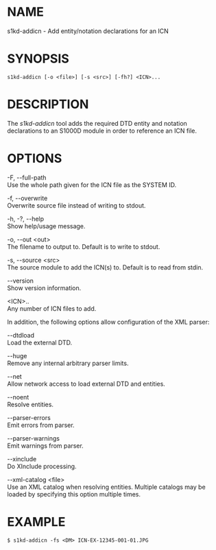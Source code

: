 NAME
====

s1kd-addicn - Add entity/notation declarations for an ICN

SYNOPSIS
========

    s1kd-addicn [-o <file>] [-s <src>] [-fh?] <ICN>...

DESCRIPTION
===========

The *s1kd-addicn* tool adds the required DTD entity and notation
declarations to an S1000D module in order to reference an ICN file.

OPTIONS
=======

-F, --full-path  
Use the whole path given for the ICN file as the SYSTEM ID.

-f, --overwrite  
Overwrite source file instead of writing to stdout.

-h, -?, --help  
Show help/usage message.

-o, --out &lt;out&gt;  
The filename to output to. Default is to write to stdout.

-s, --source &lt;src&gt;  
The source module to add the ICN(s) to. Default is to read from stdin.

--version  
Show version information.

&lt;ICN&gt;..  
Any number of ICN files to add.

In addition, the following options allow configuration of the XML
parser:

--dtdload  
Load the external DTD.

--huge  
Remove any internal arbitrary parser limits.

--net  
Allow network access to load external DTD and entities.

--noent  
Resolve entities.

--parser-errors  
Emit errors from parser.

--parser-warnings  
Emit warnings from parser.

--xinclude  
Do XInclude processing.

--xml-catalog &lt;file&gt;  
Use an XML catalog when resolving entities. Multiple catalogs may be
loaded by specifying this option multiple times.

EXAMPLE
=======

    $ s1kd-addicn -fs <DM> ICN-EX-12345-001-01.JPG
